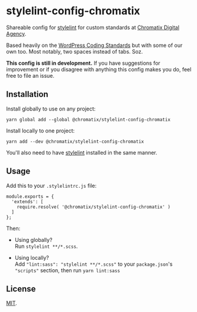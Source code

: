# stylelint-config-chromatix

Shareable config for [stylelint](https://stylelint.io/) for custom standards at [Chromatix Digital Agency](https://www.chromatix.com.au).

Based heavily on the [WordPress Coding Standards](https://github.com/WordPress-Coding-Standards/stylelint-config-wordpress/) but with some of our own too. Most notably, two spaces instead of tabs. Soz.

**This config is still in development.** If you have suggestions for improvement or if you disagree with anything this config makes you do, feel free to file an issue.

## Installation

Install globally to use on any project:

    yarn global add --global @chromatix/stylelint-config-chromatix

Install locally to one project:

    yarn add --dev @chromatix/stylelint-config-chromatix

You'll also need to have [stylelint](https://stylelint.io) installed in the same manner.

## Usage

Add this to your `.stylelintrc.js` file:

    module.exports = {
      'extends': [
        require.resolve( '@chromatix/stylelint-config-chromatix' )
      ]
    };

Then:
* Using globally?  
  Run `stylelint **/*.scss`.

* Using locally?  
  Add `"lint:sass": "stylelint **/*.scss"` to your `package.json`'s `"scripts"` section, then run `yarn lint:sass`

## License

[MIT](LICENSE).
